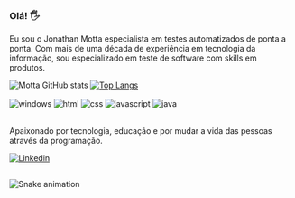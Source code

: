 ### Olá! 🖐️
Eu sou o Jonathan Motta especialista em testes automatizados de ponta a ponta.
Com mais de uma década de experiência em tecnologia da informação, sou especializado em teste de software com skills em produtos.

![Motta GitHub stats](https://github-readme-stats.vercel.app/api?username=jonathanmotta&show_icons=true&theme=dracula&count_private=true)
[![Top Langs](https://github-readme-stats.vercel.app/api/top-langs/?username=jonathanmotta)](https://github.com/jonathanmotta/github-readme-stats)

<div style="display: inline_block">
  <img align="center" alt="windows" src="https://img.shields.io/badge/Windows-0078D6?style=for-the-badge&logo=windows&logoColor=white" />
  <img align="center" alt="html" src="https://img.shields.io/badge/HTML-239120?style=for-the-badge&logo=html5&logoColor=white" />
  <img align="center" alt="css" src="https://img.shields.io/badge/CSS-239120?&style=for-the-badge&logo=css3&logoColor=white" />
  <img align="center" alt="javascript" src="https://img.shields.io/badge/JavaScript-F7DF1E?style=for-the-badge&logo=javascript&logoColor=black" />
  <img align="center" alt="java" src="https://img.shields.io/badge/Java-ED8B00?style=for-the-badge&logo=openjdk&logoColor=white" />
</div><br/>

Apaixonado por tecnologia, educação e por mudar a vida das pessoas através da programação.

 [![Linkedin](https://img.shields.io/badge/LinkedIn-0077B5?style=for-the-badge&logo=linkedin&logoColor=white)](https://www.linkedin.com/in/jonathan-motta-74b91a44)

##
![Snake animation](https://github.com/jonathanmotta/jonathanmotta/blob/output/github-contribution-grid-snake.svg)
